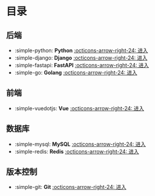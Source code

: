 # 目录

## 后端

<div class="grid cards" markdown>

- :simple-python: __Python__ [:octicons-arrow-right-24: 进入](./articles/Python/index.md)
- :simple-django: __Django__ [:octicons-arrow-right-24: 进入](./articles/Django/index.md)
- :simple-fastapi: __FastAPI__ [:octicons-arrow-right-24: 进入](./articles/FastAPI/index.md)
- :simple-go: __Golang__ [:octicons-arrow-right-24: 进入](./articles/Go/index.md)

</div>

## 前端

<div class="grid cards" markdown>

- :simple-vuedotjs: __Vue__ [:octicons-arrow-right-24: 进入](./articles/Vue/index.md)

</div>

## 数据库

<div class="grid cards" markdown>

- :simple-mysql: __MySQL__ [:octicons-arrow-right-24: 进入](./articles/DataBase/MySQL/index.md)
- :simple-redis: __Redis__ [:octicons-arrow-right-24: 进入](./articles/DataBase/Redis/index.md)

</div>

## 版本控制

<div class="grid cards" markdown>

- :simple-git: __Git__ [:octicons-arrow-right-24: 进入](./articles/Git/index.md)

</div>
